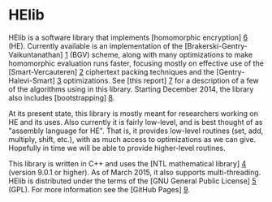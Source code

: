 HElib
=====

HElib is a software library that implements [homomorphic encryption] [6] (HE).
Currently available is an implementation of the
[Brakerski-Gentry-Vaikuntanathan] [1] (BGV) scheme, along with many
optimizations to make homomorphic evaluation runs faster, focusing mostly on
effective use of the [Smart-Vercauteren] [2] ciphertext packing techniques and
the [Gentry-Halevi-Smart] [3] optimizations. See [this report] [7] for a
description of a few of the algorithms using in this library. Starting
December 2014, the library also includes [bootstrapping] [8].

At its present state, this library is mostly meant for researchers working on
HE and its uses. Also currently it is fairly low-level, and is best thought of
as "assembly language for HE". That is, it provides low-level routines (set,
add, multiply, shift, etc.), with as much access to optimizations as we can
give. Hopefully in time we will be able to provide higher-level routines.

This library is written in C++ and uses the [NTL mathematical library] [4]
(version 9.0.1 or higher). As of March 2015, it also supports multi-threading.
HElib is distributed under the terms of the [GNU General Public License] [5] (GPL).
For more information see the [GitHub Pages] [9].

  [1]: http://eprint.iacr.org/2011/277       "BGV12"
  [2]: http://eprint.iacr.org/2011/133       "SV11"
  [3]: http://eprint.iacr.org/2012/099       "GHS12"
  [4]: http://www.shoup.net/ntl/             "NTL"
  [5]: http://www.gnu.org/licenses/gpl.html  "GPL"
  [6]: http://en.wikipedia.org/wiki/Homomorphic_encryption "Homomorphic encryption"
  [7]: http://eprint.iacr.org/2014/106       "algorithms"
  [8]: http://eprint.iacr.org/2014/873       "bootstrapping"
  [9]: http://shaih.github.io/HElib          "GitHubPages"

